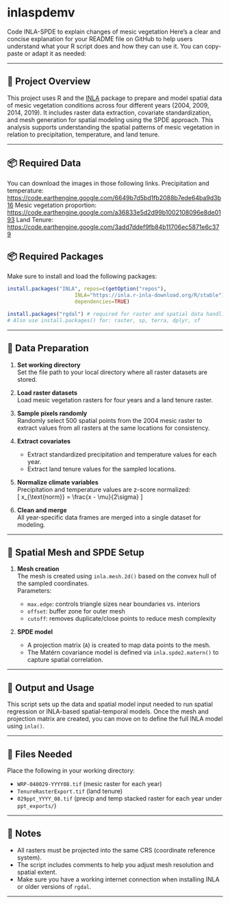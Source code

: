 # inlaspdemv
Code INLA-SPDE to explain changes of mesic vegetation 
Here’s a clear and concise explanation for your README file on GitHub to help users understand what your R script does and how they can use it. You can copy-paste or adapt it as needed:

---

## 📜 Project Overview

This project uses R and the [INLA](https://www.r-inla.org/) package to prepare and model spatial data of mesic vegetation conditions across four different years (2004, 2009, 2014, 2019). It includes raster data extraction, covariate standardization, and mesh generation for spatial modeling using the SPDE approach. This analysis supports understanding the spatial patterns of mesic vegetation in relation to precipitation, temperature, and land tenure.

---
## 📦 Required Data

You can download the images in those following links. 
Precipitation and temperature: https://code.earthengine.google.com/6649b7d5bd1fb2088b7ede64ba9d3b16
Mesic vegetation proportion: https://code.earthengine.google.com/a36833e5d2d99b1002108096e8de0193
Land Tenure: https://code.earthengine.google.com/3add7ddef9fb84b11706ec5871e6c379



## 📦 Required Packages

Make sure to install and load the following packages:

```r
install.packages("INLA", repos=c(getOption("repos"),
                      INLA="https://inla.r-inla-download.org/R/stable"),
                      dependencies=TRUE)

install.packages("rgdal") # required for raster and spatial data handling
# Also use install.packages() for: raster, sp, terra, dplyr, sf
```

---

## 📂 Data Preparation

1. **Set working directory**  
   Set the file path to your local directory where all raster datasets are stored.

2. **Load raster datasets**  
   Load mesic vegetation rasters for four years and a land tenure raster.

3. **Sample pixels randomly**  
   Randomly select 500 spatial points from the 2004 mesic raster to extract values from all rasters at the same locations for consistency.

4. **Extract covariates**  
   - Extract standardized precipitation and temperature values for each year.
   - Extract land tenure values for the sampled locations.

5. **Normalize climate variables**  
   Precipitation and temperature values are z-score normalized:  
   \[
   x_{\text{norm}} = \frac{x - \mu}{2\sigma}
   \]

6. **Clean and merge**  
   All year-specific data frames are merged into a single dataset for modeling.

---

## 🧠 Spatial Mesh and SPDE Setup

1. **Mesh creation**  
   The mesh is created using `inla.mesh.2d()` based on the convex hull of the sampled coordinates.  
   Parameters:
   - `max.edge`: controls triangle sizes near boundaries vs. interiors
   - `offset`: buffer zone for outer mesh
   - `cutoff`: removes duplicate/close points to reduce mesh complexity

2. **SPDE model**  
   - A projection matrix (`A`) is created to map data points to the mesh.
   - The Matérn covariance model is defined via `inla.spde2.matern()` to capture spatial correlation.

---

## 🧾 Output and Usage

This script sets up the data and spatial model input needed to run spatial regression or INLA-based spatial-temporal models. Once the mesh and projection matrix are created, you can move on to define the full INLA model using `inla()`.

---

## 📁 Files Needed

Place the following in your working directory:
- `WRP-040029-YYYY08.tif` (mesic raster for each year)
- `TenureRasterExport.tif` (land tenure)
- `029ppt_YYYY_08.tif` (precip and temp stacked raster for each year under `ppt_exports/`)

---

## 📌 Notes

- All rasters must be projected into the same CRS (coordinate reference system).
- The script includes comments to help you adjust mesh resolution and spatial extent.
- Make sure you have a working internet connection when installing INLA or older versions of `rgdal`.

---
